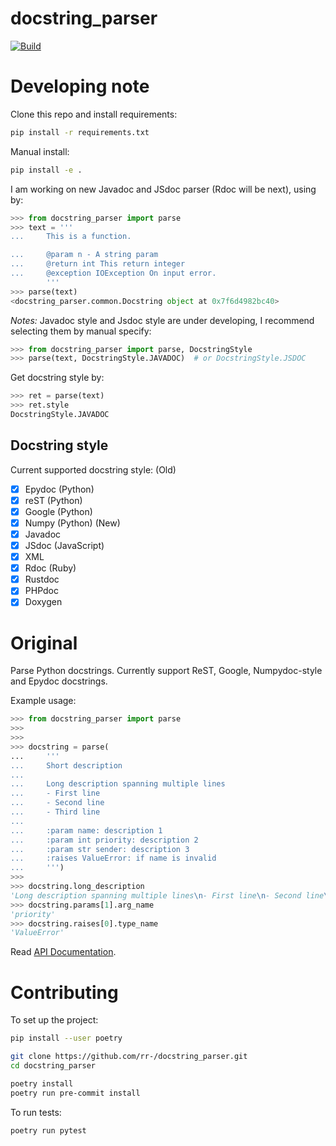 docstring_parser
================

[![Build](https://github.com/rr-/docstring_parser/actions/workflows/build.yml/badge.svg)](https://github.com/rr-/docstring_parser/actions/workflows/build.yml)

# Developing note
Clone this repo and install requirements:
```bash
pip install -r requirements.txt
```

Manual install:
```bash
pip install -e .

```

I am working on new Javadoc and JSdoc parser (Rdoc will be next), using by:
```python
>>> from docstring_parser import parse
>>> text = '''
...     This is a function.

...     @param n - A string param
...     @return int This return integer
...     @exception IOException On input error.    
        '''
>>> parse(text)
<docstring_parser.common.Docstring object at 0x7f6d4982bc40>
```
*Notes:* Javadoc style and Jsdoc style are under developing, I recommend selecting them by manual specify:
```python
>>> from docstring_parser import parse, DocstringStyle
>>> parse(text, DocstringStyle.JAVADOC)  # or DocstringStyle.JSDOC
```

Get docstring style by:
```python
>>> ret = parse(text)
>>> ret.style
DocstringStyle.JAVADOC
```

## Docstring style
Current supported docstring style:
(Old)
- [x] Epydoc (Python)
- [x] reST (Python)
- [x] Google (Python)
- [x] Numpy (Python)
(New)
- [x] Javadoc
- [x] JSdoc (JavaScript)
- [x] XML
- [x] Rdoc (Ruby)
- [x] Rustdoc
- [x] PHPdoc
- [x] Doxygen

# Original

Parse Python docstrings. Currently support ReST, Google, Numpydoc-style and
Epydoc docstrings.

Example usage:

```python
>>> from docstring_parser import parse
>>>
>>>
>>> docstring = parse(
...     '''
...     Short description
...
...     Long description spanning multiple lines
...     - First line
...     - Second line
...     - Third line
...
...     :param name: description 1
...     :param int priority: description 2
...     :param str sender: description 3
...     :raises ValueError: if name is invalid
...     ''')
>>>
>>> docstring.long_description
'Long description spanning multiple lines\n- First line\n- Second line\n- Third line'
>>> docstring.params[1].arg_name
'priority'
>>> docstring.raises[0].type_name
'ValueError'
```

Read [API Documentation](https://rr-.github.io/docstring_parser/).

# Contributing

To set up the project:
```sh
pip install --user poetry

git clone https://github.com/rr-/docstring_parser.git
cd docstring_parser

poetry install
poetry run pre-commit install
```

To run tests:
```
poetry run pytest
```
